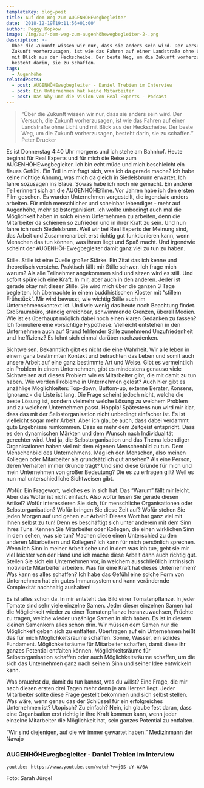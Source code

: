 ```yaml
---
templateKey: blog-post
title: Auf dem Weg zum AUGENHÖHEwegbegleiter
date: '2018-12-19T19:11:56+01:00'
author: Peggy Kopkow
image: /img/auf-dem-weg-zum-augenhöhewegbegleiter-2-.png
description: >-
  Über die Zukunft wissen wir nur, dass sie anders sein wird. Der Versuch, die
  Zukunft vorherzusagen, ist wie das Fahren auf einer Landstraße ohne Licht und
  mit Blick aus der Heckscheibe. Der beste Weg, um die Zukunft vorherzusagen,
  besteht darin, sie zu schaffen.
tags:
  - Augenhöhe
relatedPosts:
  - post: AUGENHÖHEwegbegleiter - Daniel Trebien im Interview
  - post: Ein Unternehmen hat keine Mitarbeiter
  - post: Das Why und die Vision von Real Experts - Podcast
---
```

> “Über die Zukunft wissen wir nur, dass sie anders sein wird. Der Versuch, die Zukunft vorherzusagen, ist wie das Fahren auf einer Landstraße ohne Licht und mit Blick aus der Heckscheibe. Der beste Weg, um die Zukunft vorherzusagen, besteht darin, sie zu schaffen.” Peter Drucker

Es ist Donnerstag 4:40 Uhr morgens und ich stehe am Bahnhof. Heute beginnt für Real Experts und für mich die Reise zum AUGENHÖHEwegbegleiter. Ich bin echt müde und mich beschleicht ein flaues Gefühl. Ein Teil in mir fragt sich, was ich da gerade mache? Ich habe keine richtige Ahnung, was mich da gleich in Siedelsbrunn erwartet. Ich fahre sozusagen ins Blaue. Sowas habe ich noch nie gemacht. Ein anderer Teil erinnert sich an die AUGENHÖHEfilme. Vor Jahren habe ich den ersten Film gesehen. Es wurden Unternehmen vorgestellt, die irgendwie anders arbeiten. Für mich menschlicher und scheinbar lebendiger - mehr auf Augenhöhe, mehr selbstorganisiert. Ich wollte unbedingt auch mal die Möglichkeit haben in solch einem Unternehmen zu arbeiten, denn die Mitarbeiter da schienen so zufrieden und in ihrer Kraft zu sein. Und nun fahre ich nach Siedelsbrunn. Weil wir bei Real Experts der Meinung sind, das Arbeit und Zusammenarbeit erst richtig gut funktionieren kann, wenn Menschen das tun können, was ihnen liegt und Spaß macht. Und irgendwie scheint der AUGENHÖHEwegbegleiter damit ganz viel zu tun zu haben.

Stille. Stille ist eine Quelle großer Stärke. Ein Zitat das ich kenne und theoretisch verstehe. Praktisch fällt mir Stille schwer. Ich frage mich warum? Als alle Teilnehmer angekommen sind und sitzen wird es still. Und sofort spüre ich eine Kraft. In mir, aber auch in den anderen. Jeder ist gerade okay mit dieser Stille. Sie wird mich über die ganzen 3 Tage begleiten. Ich übernachte in einem buddhistischen Kloster mit “stillem Frühstück”. Mir wird bewusst, wie wichtig Stille auch im Unternehmenskontext ist. Und wie wenig das heute noch Beachtung findet. Großraumbüro, ständig erreichbar, schwimmende Grenzen, überall Medien. Wie ist es überhaupt möglich dabei noch einen klaren Gedanken zu fassen? Ich formuliere eine vorsichtige Hypothese: Vielleicht entstehen in den Unternehmen auch auf Grund fehlender Stille zunehmend Unzufriedenheit und Ineffizienz? Es lohnt sich einmal darüber nachzudenken. 

Sichtweisen. Bekanntlich gibt es nicht die eine Wahrheit. Wir alle leben in einem ganz bestimmten Kontext und betrachten das Leben und somit auch unsere Arbeit auf eine ganz bestimmte Art und Weise. Gibt es vermeintlich ein Problem in einem Unternehmen, gibt es mindestens genauso viele Sichtweisen auf dieses Problem wie es Mitarbeiter gibt, die mit damit zu tun haben. Wie werden Probleme in Unternehmen gelöst? Auch hier gibt es unzählige Möglichkeiten: Top-down, Buttom-up, externe Berater, Konsens, Ignoranz - die Liste ist lang. Die Frage scheint jedoch nicht, welche die beste Lösung ist, sondern vielmehr welche Lösung zu welchem Problem und  zu welchem Unternehmen passt. Hoppla! Spätestens nun wird mir klar, dass das mit der Selbstorganisation nicht unbedingt einfacher ist. Es ist vielleicht sogar mehr Arbeit. Aber ich glaube auch, dass dabei verdammt gute Ergebnisse rumkommen. Dass es mehr dem Zeitgeist entspricht. Dass es den dynamischen Märkten und dem Wunsch nach Individualität gerechter wird. Und ja, die Selbstorganisation und das Thema lebendiger Organisationen haben viel mit dem eigenen Menschenbild zu tun. Dem Menschenbild des Unternehmens. Mag ich den Menschen, also meinen Kollegen oder Mitarbeiter als grundsätzlich gut ansehen? Als eine Person, deren Verhalten immer Gründe trägt? Und sind diese Gründe für mich und mein Unternehmen von großer Bedeutung? Die es zu erfragen gilt? Weil es nun mal unterschiedliche Sichtweisen gibt. 

Wofür. Ein Fragewort, welches es in sich hat. Das “Warum” fällt mir leicht. Aber das Wofür ist nicht einfach. Also wofür lesen Sie gerade diesen Artikel? Wofür interessieren Sie sich, für menschliche Organisationen oder Selbstorganisation? Wofür bringen Sie diese Zeit auf? Wofür stehen Sie jeden Morgen auf und gehen zur Arbeit? Dieses Wort hat ganz viel mit Ihnen selbst zu tun! Denn es beschäftigt sich unter anderem mit dem Sinn Ihres Tuns. Kennen Sie Mitarbeiter oder Kollegen, die einen wirklichen Sinn in dem sehen, was sie tun? Machen diese einen Unterschied zu den anderen Mitarbeitern und Kollegen? Ich kann für mich persönlich sprechen. Wenn ich Sinn in meiner Arbeit sehe und in dem was ich tue, geht sie mir viel leichter von der Hand und ich mache diese Arbeit dann auch richtig gut. Stellen Sie sich ein Unternehmen vor, in welchem ausschließlich intrinsisch motivierte Mitarbeiter arbeiten. Was für eine Kraft hat dieses Unternehmen? Was kann es alles schaffen? Ich habe das Gefühl eine solche Form von Unternehmen hat ein gutes Immunsystem und kann verändernde Komplexität nachhaltig aushalten!

Es ist alles schon da. In mir entsteht das Bild einer Tomatenpflanze. In jeder Tomate sind sehr viele einzelne Samen. Jeder dieser einzelnen Samen hat die Möglichkeit wieder zu einer Tomatenpflanze heranzuwachsen, Früchte zu tragen, welche wieder unzählige Samen in sich haben. Es ist in diesem kleinen Samenkorn alles schon drin. Wir müssen dem Samen nur die Möglichkeit geben sich zu entfalten. Übertragen auf ein Unternehmen heißt das für mich Möglichkeitsräume schaffen. Sonne, Wasser, ein solides Fundament. Möglichkeitsräume für Mitarbeiter schaffen, damit diese ihr ganzes Potential entfalten können. Möglichkeitsräume für Selbstorganisation schaffen oder auch Möglichkeitsräume schaffen, um die sich das Unternehmen ganz nach seinem Sinn und seiner Idee entwickeln kann.

Was brauchst du, damit du tun kannst, was du willst? Eine Frage, die mir nach diesen ersten drei Tagen mehr denn je am Herzen liegt. Jeder Mitarbeiter sollte diese Frage gestellt bekommen und sich selbst stellen. Was wäre, wenn genau das der Schlüssel für ein erfolgreiches Unternehmen ist? Utopisch? Zu einfach? Nein, ich glaube fest daran, dass eine Organisation erst richtig in ihre Kraft kommen kann, wenn jeder einzelne Mitarbeiter die Möglichkeit hat, sein ganzes Potential zu entfalten. 

“Wir sind diejenigen, auf die wir immer gewartet haben.” Medizinmann der Navajo

### AUGENHÖHEwegbegleiter - Daniel Trebien im Interview

`youtube: https://www.youtube.com/watch?v=j0S-uY-AV6A` 

Foto: Sarah Jürgel
